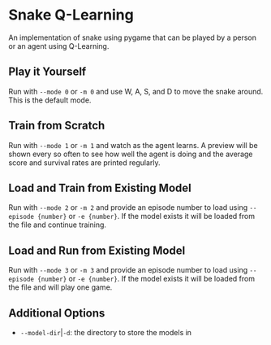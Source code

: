 # Snake Q-Learning

An implementation of snake using pygame that can be played by a person or an agent using Q-Learning.

## Play it Yourself

Run with `--mode 0` or `-m 0` and use W, A, S, and D to move the snake around. This is the default mode.

## Train from Scratch

Run with `--mode 1` or `-m 1` and watch as the agent learns. A preview will be shown every so often to see how well the agent is doing and the average score and survival rates are printed regularly.

## Load and Train from Existing Model

Run with `--mode 2` or `-m 2` and provide an episode number to load using `--episode {number}` or `-e {number}`. If the model exists it will be loaded from the file and continue training.

## Load and Run from Existing Model

Run with `--mode 3` or `-m 3` and provide an episode number to load using `--episode {number}` or `-e {number}`. If the model exists it will be loaded from the file and will play one game.

## Additional Options

- `--model-dir`|`-d`: the directory to store the models in